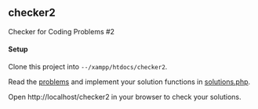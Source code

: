 ## checker2
Checker for Coding Problems #2

#### Setup
Clone this project into `--/xampp/htdocs/checker2`.

Read the [problems](problems.pdf) and implement your solution functions in [solutions.php](solutions.php).

Open http://localhost/checker2 in your browser to check your solutions.